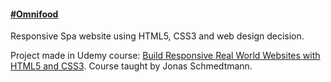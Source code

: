 <h4><a href="https://omnifood-dimitar.netlify.app/" target="_blank">#Omnifood</a></h4>
<p>Responsive Spa website using HTML5, CSS3 and web design decision.</p>

<p>Project made in Udemy course: <a href="https://www.udemy.com/course/design-and-develop-a-killer-website-with-html5-and-css3/" target="_blank">Build Responsive Real World Websites with HTML5 and CSS3</a>. Course taught by Jonas Schmedtmann.<p>
